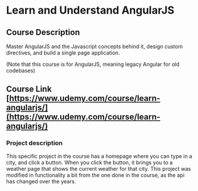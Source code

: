 # Learn and Understand AngularJS
## Course Description
Master AngularJS and the Javascript concepts behind it, design custom directives, and build a single page application.

(Note that this course is for AngularJS, meaning legacy Angular for old codebases)
## Course Link [https://www.udemy.com/course/learn-angularjs/](https://www.udemy.com/course/learn-angularjs/)

### Project description
This specific project in the course has a homepage where you can type in a city, and click a button. When you click the button, it brings you to a weather page that shows the current weather for that city. This project was modified in functionality a bit from the one done in the course, as the api has changed over the years.